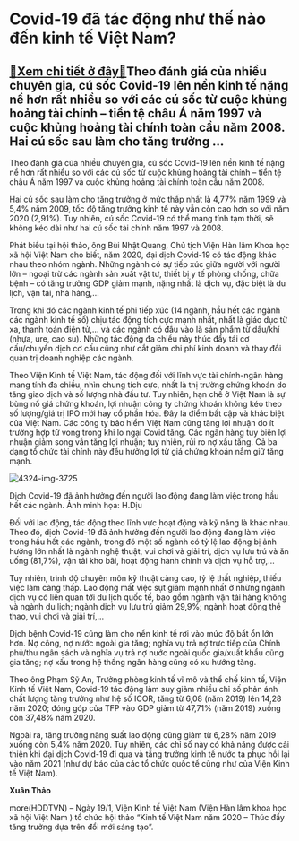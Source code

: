 Covid-19 đã tác động như thế nào đến kinh tế Việt Nam?
======================================================

[:gift:Xem chi tiết ở đây:gift:](https://hddtvn.com/covid-19-da-tac-dong-nhu-the-nao-den-kinh-te-viet-nam/)Theo đánh giá của nhiều chuyên gia, cú sốc Covid-19 lên nền kinh tế nặng nề hơn rất nhiều so với các cú sốc từ cuộc khủng hoảng tài chính – tiền tệ châu Á năm 1997 và cuộc khủng hoảng tài chính toàn cầu năm 2008. Hai cú sốc sau làm cho tăng trưởng …
---------------------------------------------------------------------------------------------------------------------------------------------------------------------------------------------------------------------------------------------------------


Theo đánh giá của nhiều chuyên gia, cú sốc Covid-19 lên nền kinh tế nặng nề hơn rất nhiều so với các cú sốc từ cuộc khủng hoảng tài chính – tiền tệ châu Á năm 1997 và cuộc khủng hoảng tài chính toàn cầu năm 2008.


Hai cú sốc sau làm cho tăng trưởng ở mức thấp nhất là 4,77% năm 1999 và 5,4% năm 2009, tốc độ tăng trưởng kinh tế này vẫn còn cao hơn so với năm 2020 (2,91%). Tuy nhiên, cú sốc Covid-19 có thể mang tính tạm thời, sẽ không kéo dài như hai cú sốc tài chính năm 1997 và 2008.


Phát biểu tại hội thảo, ông Bùi Nhật Quang, Chủ tịch Viện Hàn lâm Khoa học xã hội Việt Nam cho biết, năm 2020, đại dịch Covid-19 có tác động khác nhau theo nhóm ngành. Những ngành có sự tiếp xúc giữa người với người lớn – ngoại trừ các ngành sản xuất vật tư, thiết bị y tế phòng chống, chữa bệnh – có tăng trưởng GDP giảm mạnh, nặng nhất là dịch vụ, đặc biệt là du lịch, vận tải, nhà hàng,…


Trong khi đó các ngành kinh tế phi tiếp xúc (14 ngành, hầu hết các ngành các ngành kinh tế số) chịu tác động tích cực mạnh nhất, nhất là giáo dục từ xa, thanh toán điện tử,… và các ngành có đầu vào là sản phẩm từ dầu/khí (nhựa, ure, cao su). Những tác động đa chiều này thúc đẩy tái cơ cấu/chuyển dịch cơ cấu cũng như cắt giảm chi phí kinh doanh và thay đổi quản trị doanh nghiệp các ngành.


Theo Viện Kinh tế Việt Nam, tác động đối với lĩnh vực tài chính-ngân hàng mang tính đa chiều, nhìn chung tích cực, nhất là thị trường chứng khoán do tăng giao dịch và số lượng nhà đầu tư. Tuy nhiên, hạn chế ở Việt Nam là sự bùng nổ giá chứng khoán, lợi nhuận công ty chứng khoán không kéo theo số lượng/giá trị IPO mới hay cổ phần hóa. Đây là điểm bất cập và khác biệt của Việt Nam. Các công ty bảo hiểm Việt Nam cũng tăng lợi nhuận do ít trường hợp tử vong trong khi lo ngại Covid tăng. Các ngân hàng tuy biên lợi nhuận giảm song vẫn tăng lợi nhuận; tuy nhiên, rủi ro nợ xấu tăng. Cả ba dạng tổ chức tài chính này đều hưởng lợi từ giá chứng khoán nắm giữ tăng mạnh.





![4324-img-3725](https://hddtvn.com/wp-content/uploads/2021/01/4324_IMG_3725.jpg "Các địa phương đã quyết liệt đẩy mạnh tiến độ hỗ trợ người lao động bị ảnh hưởng bởi Covid-19. Ảnh minh họa: H.Dịu")


Dịch Covid-19 đã ảnh hưởng đến người lao động đang làm việc trong hầu hết các ngành. Ảnh minh họa: H.Dịu



Đối với lao động, tác động theo lĩnh vực hoạt động và kỹ năng là khác nhau. Theo đó, dịch Covid-19 đã ảnh hưởng đến người lao động đang làm việc trong hầu hết các ngành, trong đó một số ngành có tỷ lệ lao động bị ảnh hưởng lớn nhất là ngành nghệ thuật, vui chơi và giải trí, dịch vụ lưu trú và ăn uống (81,7%), vận tải kho bãi, hoạt động hành chính và dịch vụ hỗ trợ,…


Tuy nhiên, trình độ chuyên môn kỹ thuật càng cao, tỷ lệ thất nghiệp, thiếu việc làm càng thấp. Lao động mất việc sụt giảm mạnh nhất ở những ngành dịch vụ có liên quan tới du lịch quốc tế, bao gồm ngành vận tải hàng không và ngành du lịch; ngành dịch vụ lưu trú giảm 29,9%; ngành hoạt động thể thao, vui chơi và giải trí,…


Dịch bệnh Covid-19 cũng làm cho nền kinh tế rơi vào mức độ bất ổn lớn hơn. Nợ công, nợ nước ngoài gia tăng; nghĩa vụ trả nợ trực tiếp của Chính phủ/thu ngân sách và nghĩa vụ trả nợ nước ngoài quốc gia/xuất khẩu cũng gia tăng; nợ xấu trong hệ thống ngân hàng cũng có xu hướng tăng.


Theo ông Phạm Sỹ An, Trưởng phòng kinh tế vĩ mô và thể chế kinh tế, Viện Kinh tế Việt Nam, Covid-19 tác động làm suy giảm nhiều chỉ số phản ánh chất lượng tăng trưởng như hệ số ICOR, tăng từ 6,08 (năm 2019) lên 14,28 năm 2020; đóng góp của TFP vào GDP giảm từ 47,71% (năm 2019) xuống còn 37,48% năm 2020.


Ngoài ra, tăng trưởng năng suất lao động cũng giảm từ 6,28% năm 2019 xuống còn 5,4% năm 2020. Tuy nhiên, các chỉ số này có khả năng được cải thiện khi đại dịch Covid-19 đi qua và tăng trưởng kinh tế nước ta phục hồi lại vào năm 2021 (như dự báo của các tổ chức quốc tế cũng như của Viện Kinh tế Việt Nam).




**Xuân Thảo**



more(HDDTVN) – Ngày 19/1, Viện Kinh tế Việt Nam (Viện Hàn lâm khoa học xã hội Việt Nam ) tổ chức hội thảo “Kinh tế Việt Nam năm 2020 – Thúc đẩy tăng trưởng dựa trên đổi mới sáng tạo”.

